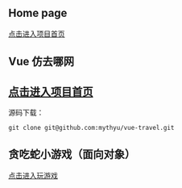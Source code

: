 ## Home page
<a href="https://135680.xyz/index.html">点击进入项目首页</a>

## Vue 仿去哪网

<a href="https://135680.xyz/vue-travel/index.html">点击进入项目首页</a>
------
源码下载：

```
git clone git@github.com:mythyu/vue-travel.git
```
## 贪吃蛇小游戏（面向对象）

<a href="https://135680.xyz/Snake/index.html">点击进入玩游戏</a>
